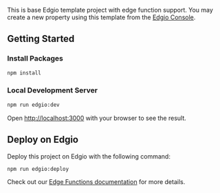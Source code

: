 This is base Edgio template project with edge function support. You may create a new property using this template from the [Edgio Console](https://app.edg.io).

## Getting Started

### Install Packages

```bash
npm install
```

### Local Development Server

```bash
npm run edgio:dev
```

Open [http://localhost:3000](http://localhost:3000) with your browser to see the result.

## Deploy on Edgio

Deploy this project on Edgio with the following command:

```bash
npm run edgio:deploy
```

Check out our [Edge Functions documentation](https://docs.edg.io/applications/v7/edge_functions) for more details.
